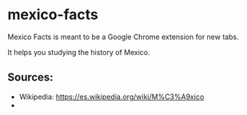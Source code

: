 # mexico-facts
Mexico Facts is meant to be a Google Chrome extension for new tabs.

It helps you studying the history of Mexico.

## Sources:
- Wikipedia: https://es.wikipedia.org/wiki/M%C3%A9xico
- 
